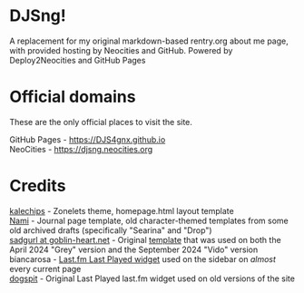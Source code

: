 # DJSng!
A replacement for my original markdown-based rentry.org about me page, with provided hosting by Neocities and GitHub. Powered by Deploy2Neocities and GitHub Pages  

# Official domains
These are the only official places to visit the site.

GitHub Pages - https://DJS4gnx.github.io  
NeoCities - https://djsng.neocities.org

# Credits
[kalechips](https://kalechips.net) - Zonelets theme, homepage.html layout template  
[Nami](https://nomnomnami.com) - Journal page template, old character-themed templates from some old archived drafts (specifically "Searina" and "Drop")  
[sadgurl at goblin-heart.net](https://goblin-heart.net) - Original [template](https://goblin-heart.net/sadgrl/projects/layout-builder/) that was used on both the April 2024 "Grey" version and the September 2024 "Vido" version  
biancarosa - [Last.fm Last Played widget](https://github.com/biancarosa/lastfm-last-played) used on the sidebar on *almost* every current page  
[dogspit](https://dogspit.nekoweb.org/home.html) - Original Last Played last.fm widget used on old versions of the site
